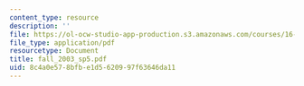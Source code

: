 ```yaml
---
content_type: resource
description: ''
file: https://ol-ocw-studio-app-production.s3.amazonaws.com/courses/16-01-unified-engineering-i-ii-iii-iv-fall-2005-spring-2006/8c4a0e578bfbe1d5620997f63646da11_fall_2003_sp5.pdf
file_type: application/pdf
resourcetype: Document
title: fall_2003_sp5.pdf
uid: 8c4a0e57-8bfb-e1d5-6209-97f63646da11
---
```


